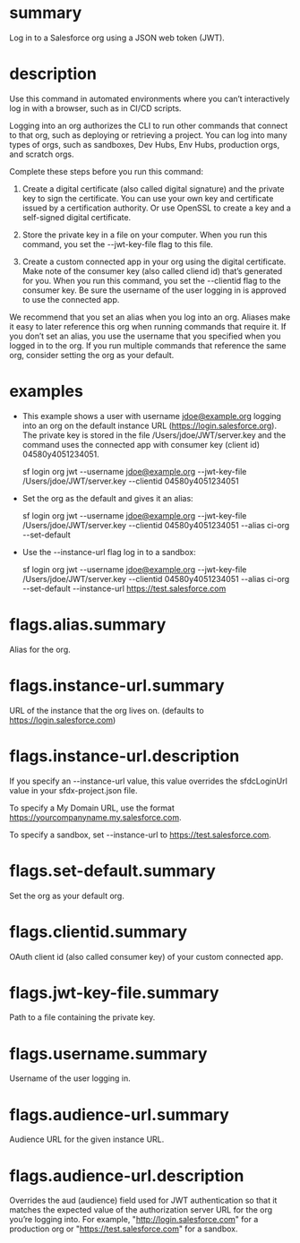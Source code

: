 # summary

Log in to a Salesforce org using a JSON web token (JWT).

# description

Use this command in automated environments where you can’t interactively log in with a browser, such as in CI/CD scripts. 
 
Logging into an org authorizes the CLI to run other commands that connect to that org, such as deploying or retrieving a project. You can log into many types of orgs, such as sandboxes, Dev Hubs, Env Hubs, production orgs, and scratch orgs.  
 
Complete these steps before you run this command: 
 
  1. Create a  digital certificate (also called digital signature) and the private key to sign the certificate. You can use your own key and certificate issued by a certification authority. Or use OpenSSL to create a key and a self-signed digital certificate. 
   
  2. Store the private key in a file on your computer. When you run this command, you set the --jwt-key-file flag to this file.
   
  3. Create a custom connected app in your org using the digital certificate. Make note of the consumer key (also called cliend id) that’s generated for you. When you run this command, you set the --clientid flag to the consumer key. Be sure the username of the user logging in is approved to use the connected app.
 
 We recommend that you set an alias when you log into an org. Aliases make it easy to later reference this org when running commands that require it. If you don’t set an alias, you use the username that you specified when you logged in to the org. If you run multiple commands that reference the same org, consider setting the org as your default.

# examples

- This example shows a user with username jdoe@example.org logging into an org on the default instance URL (https://login.salesforce.org). The private key is stored in the file /Users/jdoe/JWT/server.key and the command uses the connected app with consumer key (client id) 04580y4051234051.  
 
   sf login org jwt --username jdoe@example.org --jwt-key-file /Users/jdoe/JWT/server.key --clientid 04580y4051234051
     
- Set the org as the default and gives it an alias:

   sf login org jwt --username jdoe@example.org  --jwt-key-file /Users/jdoe/JWT/server.key --clientid 04580y4051234051  --alias ci-org --set-default
     
- Use the --instance-url flag log in to a sandbox:
  
     sf login org jwt --username jdoe@example.org --jwt-key-file /Users/jdoe/JWT/server.key --clientid 04580y4051234051 --alias ci-org --set-default --instance-url https://test.salesforce.com
   
# flags.alias.summary

Alias for the org.

# flags.instance-url.summary

URL of the instance that the org lives on. (defaults to https://login.salesforce.com)

# flags.instance-url.description

If you specify an --instance-url value, this value overrides the sfdcLoginUrl value in your sfdx-project.json file. 
  
To specify a My Domain URL, use the format https://yourcompanyname.my.salesforce.com. 
  
To specify a sandbox, set --instance-url to https://test.salesforce.com.

# flags.set-default.summary

Set the org as your default org.

# flags.clientid.summary

OAuth client id (also called consumer key) of your custom connected app.

# flags.jwt-key-file.summary

Path to a file containing the private key.  

# flags.username.summary

Username of the user logging in.

# flags.audience-url.summary

Audience URL for the given instance URL.

# flags.audience-url.description

Overrides the aud (audience) field used for JWT authentication so that it matches the expected value of the authorization server URL for the org you’re logging into.  For example, "http://login.salesforce.com" for a production org or "https://test.salesforce.com" for a sandbox.

